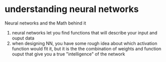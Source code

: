 # understanding neural networks
Neural networks and the Math behind it

1. neural networks let you find functions that will describe your input and ouput data
2. when designing NN, you have some rough idea about which activation function would fit it, but it is the the combination of weights and function ouput that give you a true "intelligence" of the network

